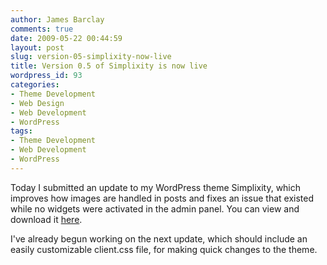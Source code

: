 ```yaml
---
author: James Barclay
comments: true
date: 2009-05-22 00:44:59
layout: post
slug: version-05-simplixity-now-live
title: Version 0.5 of Simplixity is now live
wordpress_id: 93
categories:
- Theme Development
- Web Design
- Web Development
- WordPress
tags:
- Theme Development
- Web Development
- WordPress
---
```


Today I submitted an update to my WordPress theme Simplixity, which improves how images are handled in posts and fixes an issue that existed while no widgets were activated in the admin panel. You can view and download it [here](http://wordpress.org/extend/themes/simplixity).

I've already begun working on the next update, which should include an easily customizable client.css file, for making quick changes to the theme.
